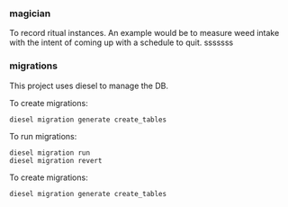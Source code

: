 ### magician 

To record ritual instances. An example would be to measure weed intake with the intent of coming up with a schedule to quit.
sssssss

### migrations

This project uses diesel to manage the DB.

To create migrations:
```
diesel migration generate create_tables
```

To run migrations:
```
diesel migration run 
diesel migration revert
```

To create migrations:
```
diesel migration generate create_tables
```